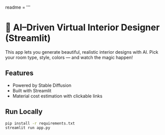 
readme = '''
# 🧠 AI–Driven Virtual Interior Designer (Streamlit)

This app lets you generate beautiful, realistic interior designs with AI. Pick your room type, style, colors — and watch the magic happen!

## Features
- Powered by Stable Diffusion
- Built with Streamlit
- Material cost estimation with clickable links

## Run Locally
```bash
pip install -r requirements.txt
streamlit run app.py
